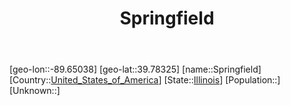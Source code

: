 ﻿---
title: "Springfield"
location: [39.78325,-89.65038]
type: City
tags:
- geo/City


SpocWebEntityId: 36086
isDeleted: false
confidential: public

---
[geo-lon::-89.65038]
[geo-lat::39.78325]
[name::Springfield]
[Country::[United_States_of_America](North-America/United_States_of_America.md)]
[State::[Illinois](North-America/United_States_of_America/Illinois.md)]
[Population::]
[Unknown::]

